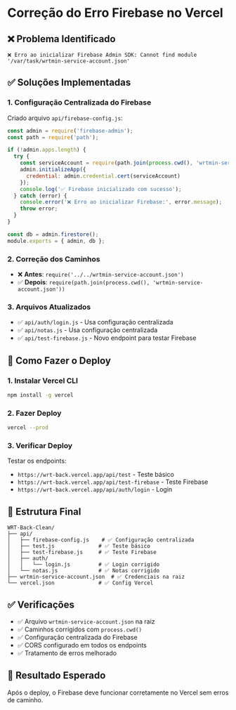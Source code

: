 # Correção do Erro Firebase no Vercel

## ❌ Problema Identificado

```
❌ Erro ao inicializar Firebase Admin SDK: Cannot find module '/var/task/wrtmin-service-account.json'
```

## ✅ Soluções Implementadas

### 1. Configuração Centralizada do Firebase
Criado arquivo `api/firebase-config.js`:
```javascript
const admin = require('firebase-admin');
const path = require('path');

if (!admin.apps.length) {
  try {
    const serviceAccount = require(path.join(process.cwd(), 'wrtmin-service-account.json'));
    admin.initializeApp({
      credential: admin.credential.cert(serviceAccount)
    });
    console.log('✅ Firebase inicializado com sucesso');
  } catch (error) {
    console.error('❌ Erro ao inicializar Firebase:', error.message);
    throw error;
  }
}

const db = admin.firestore();
module.exports = { admin, db };
```

### 2. Correção dos Caminhos
- ❌ **Antes**: `require('../../wrtmin-service-account.json')`
- ✅ **Depois**: `require(path.join(process.cwd(), 'wrtmin-service-account.json'))`

### 3. Arquivos Atualizados
- ✅ `api/auth/login.js` - Usa configuração centralizada
- ✅ `api/notas.js` - Usa configuração centralizada
- ✅ `api/test-firebase.js` - Novo endpoint para testar Firebase

## 🚀 Como Fazer o Deploy

### 1. Instalar Vercel CLI
```bash
npm install -g vercel
```

### 2. Fazer Deploy
```bash
vercel --prod
```

### 3. Verificar Deploy
Testar os endpoints:
- `https://wrt-back.vercel.app/api/test` - Teste básico
- `https://wrt-back.vercel.app/api/test-firebase` - Teste Firebase
- `https://wrt-back.vercel.app/api/auth/login` - Login

## 📁 Estrutura Final

```
WRT-Back-Clean/
├── api/
│   ├── firebase-config.js    # ✅ Configuração centralizada
│   ├── test.js              # ✅ Teste básico
│   ├── test-firebase.js     # ✅ Teste Firebase
│   ├── auth/
│   │   └── login.js         # ✅ Login corrigido
│   └── notas.js             # ✅ Notas corrigido
├── wrtmin-service-account.json  # ✅ Credenciais na raiz
└── vercel.json              # ✅ Config Vercel
```

## ✅ Verificações

- ✅ Arquivo `wrtmin-service-account.json` na raiz
- ✅ Caminhos corrigidos com `process.cwd()`
- ✅ Configuração centralizada do Firebase
- ✅ CORS configurado em todos os endpoints
- ✅ Tratamento de erros melhorado

## 🎯 Resultado Esperado

Após o deploy, o Firebase deve funcionar corretamente no Vercel sem erros de caminho. 